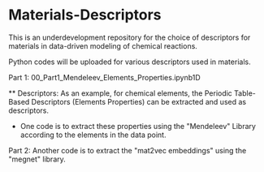 # Materials-Descriptors



This is an underdevelopment repository for the choice of descriptors for materials in data-driven modeling of chemical reactions.

Python codes will be uploaded for various descriptors used in materials.



Part 1: 00_Part1_Mendeleev_Elements_Properties.ipynb1D 

** Descriptors: As an example, for chemical elements, the Periodic Table-Based Descriptors (Elements Properties) can be extracted and used as descriptors.
* One code is to extract these properties using the "Mendeleev" Library according to the elements in the data point.


Part 2: Another code is to extract the "mat2vec embeddings" using the "megnet" library.


